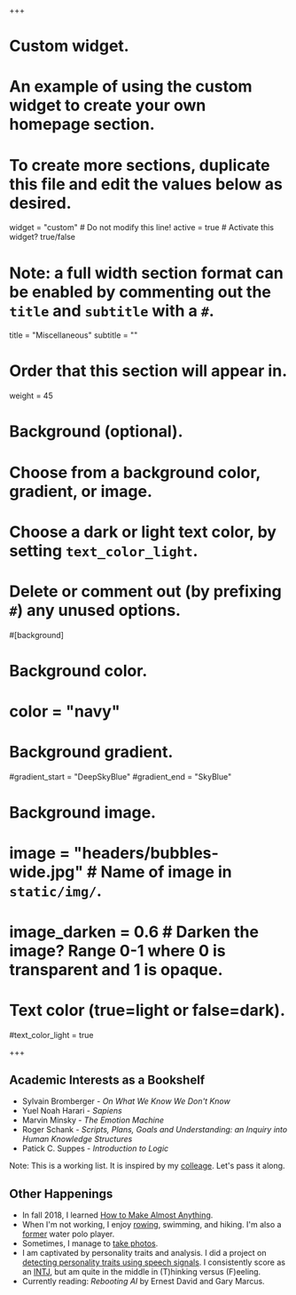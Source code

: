 +++
# Custom widget.
# An example of using the custom widget to create your own homepage section.
# To create more sections, duplicate this file and edit the values below as desired.
widget = "custom"  # Do not modify this line!
active = true  # Activate this widget? true/false

# Note: a full width section format can be enabled by commenting out the `title` and `subtitle` with a `#`.
title = "Miscellaneous"
subtitle = ""

# Order that this section will appear in.
weight = 45

# Background (optional).
#   Choose from a background color, gradient, or image.
#   Choose a dark or light text color, by setting `text_color_light`.
#   Delete or comment out (by prefixing `#`) any unused options.
#[background]
  # Background color.
  # color = "navy"
  
  # Background gradient.
  #gradient_start = "DeepSkyBlue"
  #gradient_end = "SkyBlue"
  
  # Background image.
  # image = "headers/bubbles-wide.jpg"  # Name of image in `static/img/`.
  # image_darken = 0.6  # Darken the image? Range 0-1 where 0 is transparent and 1 is opaque.

  # Text color (true=light or false=dark).
  #text_color_light = true
  
+++

## Academic Interests as a Bookshelf
- Sylvain Bromberger - _On What We Know We Don't Know_
- Yuel Noah Harari - _Sapiens_
- Marvin Minsky - _The Emotion Machine_
- Roger Schank - _Scripts, Plans, Goals and Understanding: an Inquiry into Human Knowledge Structures_
- Patick C. Suppes - _Introduction to Logic_

Note: This is a working list.  It is inspired by my [colleage](http://logical.ai).  Let's pass it along.

## Other Happenings
* In fall 2018, I learned [How to Make Almost Anything](http://fab.cba.mit.edu/classes/863.18/EECS/people/leilani/index.html). 
* When I'm not working, I enjoy [rowing](http://rowingclub.mit.edu), swimming, and hiking.  I'm also a [former](https://thetech.com/2017/04/13/water-polo-v137-i9) water polo player.
* Sometimes, I manage to [take photos](https://500px.com/leilanihg).
* I am captivated by personality traits and analysis.  I did a project on [detecting personality traits using speech signals](publication/gilpin-2018-perception/).  I consistently score as an [INTJ](https://www.16personalities.com/intj-personality), but am quite in the middle in (T)hinking versus (F)eeling.  
* Currently reading: _Rebooting AI_ by Ernest David and Gary Marcus.
